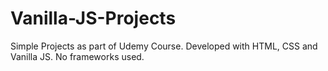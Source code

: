 # Vanilla-JS-Projects
Simple Projects as part of Udemy Course. Developed with HTML, CSS and Vanilla JS. No frameworks used.
